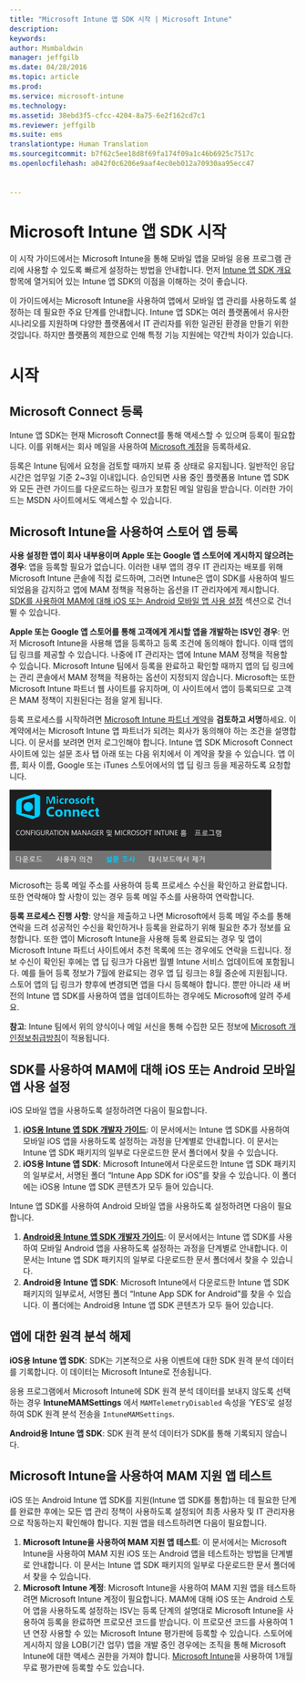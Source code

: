 ```yaml
---
title: "Microsoft Intune 앱 SDK 시작 | Microsoft Intune"
description: 
keywords: 
author: Msmbaldwin
manager: jeffgilb
ms.date: 04/28/2016
ms.topic: article
ms.prod: 
ms.service: microsoft-intune
ms.technology: 
ms.assetid: 38ebd3f5-cfcc-4204-8a75-6e2f162cd7c1
ms.reviewer: jeffgilb
ms.suite: ems
translationtype: Human Translation
ms.sourcegitcommit: b7f62c5ee18d8f69fa174f09a1c46b6925c7517c
ms.openlocfilehash: a042f0c6206e9aaf4ec0eb012a70930aa95ecc47


---
```


# Microsoft Intune 앱 SDK 시작

이 시작 가이드에서는 Microsoft Intune을 통해 모바일 앱을 모바일 응용 프로그램 관리에 사용할 수 있도록 빠르게 설정하는 방법을 안내합니다. 먼저 [Intune 앱 SDK 개요](intune-app-sdk.md) 항목에 열거되어 있는 Intune 앱 SDK의 이점을 이해하는 것이 좋습니다.

이 가이드에서는 Microsoft Intune을 사용하여 앱에서 모바일 앱 관리를 사용하도록 설정하는 데 필요한 주요 단계를 안내합니다. Intune 앱 SDK는 여러 플랫폼에서 유사한 시나리오를 지원하며 다양한 플랫폼에서 IT 관리자를 위한 일관된 환경을 만들기 위한 것입니다. 하지만 플랫폼의 제한으로 인해 특정 기능 지원에는 약간씩 차이가 있습니다.

# 시작

## Microsoft Connect 등록

Intune 앱 SDK는 현재 Microsoft Connect를 통해 액세스할 수 있으며 등록이 필요합니다. 이를 위해서는 회사 메일을 사용하여 [Microsoft 계정](https://connect.microsoft.com/ConfigurationManagervnext/InvitationUse.aspx?ProgramID=8967&InvitationID=8967-YJYJ-8G6X)을 등록하세요.

등록은 Intune 팀에서 요청을 검토할 때까지 보류 중 상태로 유지됩니다. 일반적인 응답 시간은 업무일 기준 2~3일 이내입니다. 승인되면 사용 중인 플랫폼용 Intune 앱 SDK와 모든 관련 가이드를 다운로드하는 링크가 포함된 메일 알림을 받습니다. 이러한 가이드는 MSDN 사이트에서도 액세스할 수 있습니다.

## Microsoft Intune을 사용하여 스토어 앱 등록

**사용 설정한 앱이 회사 내부용이며 Apple 또는 Google 앱 스토어에 게시하지 않으려는 경우**: 앱을 등록할 필요가 없습니다. 이러한 내부 앱의 경우 IT 관리자는 배포를 위해 Microsoft Intune 콘솔에 직접 로드하며, 그러면 Intune은 앱이 SDK를 사용하여 빌드되었음을 감지하고 앱에 MAM 정책을 적용하는 옵션을 IT 관리자에게 제시합니다. [SDK를 사용하여 MAM에 대해 iOS 또는 Android 모바일 앱 사용 설정](#enable-your-ios-or-android-mobile-app-for-mam-with-the-sdk) 섹션으로 건너뛸 수 있습니다.

**Apple 또는 Google 앱 스토어를 통해 고객에게 게시할 앱을 개발하는 ISV인 경우**: 먼저 Microsoft Intune을 사용해 앱을 등록하고 등록 조건에 동의해야 합니다. 이때 앱의 딥 링크를 제공할 수 있습니다. 나중에 IT 관리자는 앱에 Intune MAM 정책을 적용할 수 있습니다. Microsoft Intune 팀에서 등록을 완료하고 확인할 때까지 앱의 딥 링크에는 관리 콘솔에서 MAM 정책을 적용하는 옵션이 지정되지 않습니다. Microsoft는 또한 Microsoft Intune 파트너 웹 사이트를 유지하며, 이 사이트에서 앱이 등록되므로 고객은 MAM 정책이 지원된다는 점을 알게 됩니다.

등록 프로세스를 시작하려면 [Microsoft Intune 파트너 계약](https://connect.microsoft.com/ConfigurationManagervnext/Survey/Survey.aspx?SurveyID=17806)을 **검토하고 서명**하세요. 이 계약에서는 Microsoft Intune 앱 파트너가 되려는 회사가 동의해야 하는 조건을 설명합니다. 이 문서를 보려면 먼저 로그인해야 합니다. Intune 앱 SDK Microsoft Connect 사이트에 있는 설문 조사 탭 아래 또는 다음 위치에서 이 계약을 찾을 수 있습니다. 앱 이름, 회사 이름, Google 또는 iTunes 스토어에서의 앱 딥 링크 등을 제공하도록 요청합니다.

![Microsoft Connect](../media/microsoft-connect.png)

Microsoft는 등록 메일 주소를 사용하여 등록 프로세스 수신을 확인하고 완료합니다. 또한 연락해야 할 사항이 있는 경우 등록 메일 주소를 사용하여 연락합니다.

**등록 프로세스 진행 사항**: 양식을 제출하고 나면 Microsoft에서 등록 메일 주소를 통해 연락을 드려 성공적인 수신을 확인하거나 등록을 완료하기 위해 필요한 추가 정보를 요청합니다. 또한 앱이 Microsoft Intune을 사용해 등록 완료되는 경우 및 앱이 Microsoft Intune 파트너 사이트에서 추천 목록에 뜨는 경우에도 연락을 드립니다. 정보 수신이 확인된 후에는 앱 딥 링크가 다음번 월별 Intune 서비스 업데이트에 포함됩니다. 예를 들어 등록 정보가 7월에 완료되는 경우 앱 딥 링크는 8월 중순에 지원됩니다. 스토어 앱의 딥 링크가 향후에 변경되면 앱을 다시 등록해야 합니다. 뿐만 아니라 새 버전의 Intune 앱 SDK를 사용하여 앱을 업데이트하는 경우에도 Microsoft에 알려 주세요.

**참고**: Intune 팀에서 위의 양식이나 메일 서신을 통해 수집한 모든 정보에 [Microsoft 개인정보취급방침](https://www.microsoft.com/en-us/privacystatement/default.aspx)이 적용됩니다.

## SDK를 사용하여 MAM에 대해 iOS 또는 Android 모바일 앱 사용 설정

iOS 모바일 앱을 사용하도록 설정하려면 다음이 필요합니다.

1. **[iOS용 Intune 앱 SDK 개발자 가이드](intune-app-sdk-ios.md)**: 이 문서에서는 Intune 앱 SDK를 사용하여 모바일 iOS 앱을 사용하도록 설정하는 과정을 단계별로 안내합니다. 이 문서는 Intune 앱 SDK 패키지의 일부로 다운로드한 문서 폴더에서 찾을 수 있습니다.
2. **iOS용 Intune 앱 SDK**: Microsoft Intune에서 다운로드한 Intune 앱 SDK 패키지의 일부로서, 서명된 폴더 “Intune App SDK for iOS”를 찾을 수 있습니다. 이 폴더에는 iOS용 Intune 앱 SDK 콘텐츠가 모두 들어 있습니다.

Intune 앱 SDK를 사용하여 Android 모바일 앱을 사용하도록 설정하려면 다음이 필요합니다.

1. **[Android용 Intune 앱 SDK 개발자 가이드](intune-app-sdk-android.md)**: 이 문서에서는 Intune 앱 SDK를 사용하여 모바일 Android 앱을 사용하도록 설정하는 과정을 단계별로 안내합니다. 이 문서는 Intune 앱 SDK 패키지의 일부로 다운로드한 문서 폴더에서 찾을 수 있습니다.
2. **Android용 Intune 앱 SDK**: Microsoft Intune에서 다운로드한 Intune 앱 SDK 패키지의 일부로서, 서명된 폴더 “Intune App SDK for Android”를 찾을 수 있습니다. 이 폴더에는 Android용 Intune 앱 SDK 콘텐츠가 모두 들어 있습니다.

## 앱에 대한 원격 분석 해제

**iOS용 Intune 앱 SDK**: SDK는 기본적으로 사용 이벤트에 대한 SDK 원격 분석 데이터를 기록합니다. 이 데이터는 Microsoft Intune로 전송됩니다.

응용 프로그램에서 Microsoft Intune에 SDK 원격 분석 데이터를 보내지 않도록 선택하는 경우 **IntuneMAMSettings** 에서 `MAMTelemetryDisabled` 속성을 ‘YES’로 설정하여 SDK 원격 분석 전송을 `IntuneMAMSettings`.

**Android용 Intune 앱 SDK**: SDK 원격 분석 데이터가 SDK를 통해 기록되지 않습니다.

## Microsoft Intune을 사용하여 MAM 지원 앱 테스트

iOS 또는 Android Intune 앱 SDK를 지원(Intune 앱 SDK를 통합)하는 데 필요한 단계를 완료한 후에는 모든 앱 관리 정책이 사용하도록 설정되어 최종 사용자 및 IT 관리자용으로 작동하는지 확인해야 합니다. 지원 앱을 테스트하려면 다음이 필요합니다.

1. **Microsoft Intune을 사용하여 MAM 지원 앱 테스트**: 이 문서에서는 Microsoft Intune을 사용하여 MAM 지원 iOS 또는 Android 앱을 테스트하는 방법을 단계별로 안내합니다. 이 문서는 Intune 앱 SDK 패키지의 일부로 다운로드한 문서 폴더에서 찾을 수 있습니다.
2. **Microsoft Intune 계정**: Microsoft Intune을 사용하여 MAM 지원 앱을 테스트하려면 Microsoft Intune 계정이 필요합니다. MAM에 대해 iOS 또는 Android 스토어 앱을 사용하도록 설정하는 ISV는 등록 단계의 설명대로 Microsoft Intune을 사용하여 등록을 완료하면 프로모션 코드를 받습니다. 이 프로모션 코드를 사용하여 1년 연장 사용할 수 있는 Microsoft Intune 평가판에 등록할 수 있습니다. 스토어에 게시하지 않을 LOB(기간 업무) 앱을 개발 중인 경우에는 조직을 통해 Microsoft Intune에 대한 액세스 권한을 가져야 합니다. [Microsoft Intune](https://portal.office.com/Signup/Signup.aspx?OfferId=40BE278A-DFD1-470a-9EF7-9F2596EA7FF9&dl=INTUNE_A&ali=1#0)을 사용하여 1개월 무료 평가판에 등록할 수도 있습니다.




<!--HONumber=Jul16_HO3-->



